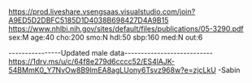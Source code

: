 https://prod.liveshare.vsengsaas.visualstudio.com/join?A9ED5D2DBFC5185D1D4038B698427D4A9B15
https://www.nhlbi.nih.gov/sites/default/files/publications/05-3290.pdf
sex:M age:40 cho:200 smo:N hdl:50 sbp:160 med:N out:6

----------------Updated male data---------------------------
https://1drv.ms/u/c/64f8e279d6cccc52/ES4lAJK-54BMmK0_Y7NvOw8B9lmEA8agLUony6Tsvz968w?e=zjcLkU
-Sabin
